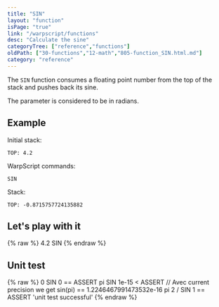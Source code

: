 ```yaml
---
title: "SIN"
layout: "function"
isPage: "true"
link: "/warpscript/functions"
desc: "Calculate the sine"
categoryTree: ["reference","functions"]
oldPath: ["30-functions","12-math","805-function_SIN.html.md"]
category: "reference"
---
```

 

The `SIN` function consumes a floating point number from the top of the stack and pushes back its sine.

The parameter is considered to be in radians.

## Example ##

Initial stack:

    TOP: 4.2


WarpScript commands:

    SIN

Stack: 

    TOP: -0.8715757724135882

## Let's play with it ##

{% raw %}
<warp10-warpscript-widget backend="{{backend}}"  exec-endpoint="{{execEndpoint}}">4.2 
SIN
</warp10-warpscript-widget>
{% endraw %}    


## Unit test ##

{% raw %}
<warp10-warpscript-widget backend="{{backend}}"  exec-endpoint="{{execEndpoint}}">0 SIN 
0 == ASSERT
pi SIN
1e-15 < ASSERT // Avec current precision we get sin(pi) == 1.2246467991473532e-16 
pi 2 / SIN
1 == ASSERT
'unit test successful'
</warp10-warpscript-widget>
{% endraw %}        
